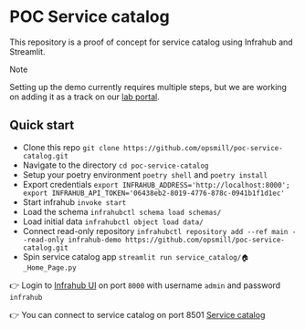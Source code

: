 # POC Service catalog

This repository is a proof of concept for service catalog using Infrahub and Streamlit.

> [!NOTE]
> Setting up the demo currently requires multiple steps, but we are working on adding it as a track on our [lab portal](https://opsmill.instruqt.com/pages/labs).

## Quick start

- Clone this repo `git clone https://github.com/opsmill/poc-service-catalog.git`
- Navigate to the directory `cd poc-service-catalog`
- Setup your poetry environment `poetry shell` and `poetry install`
- Export credentials `export INFRAHUB_ADDRESS='http://localhost:8000'; export INFRAHUB_API_TOKEN='06438eb2-8019-4776-878c-0941b1f1d1ec'`
- Start infrahub `invoke start`
- Load the schema `infrahubctl schema load schemas/`
- Load initial data `infrahubctl object load data/`
- Connect read-only repository `infrahubctl repository add --ref main --read-only infrahub-demo https://github.com/opsmill/poc-service-catalog.git`
- Spin service catalog app `streamlit run service_catalog/🏠_Home_Page.py`

👉 Login to [Infrahub UI](http://localhost:8000/login) on port `8000` with username `admin` and password `infrahub`

👉 You can connect to service catalog on port 8501 [Service catalog](http://localhost:8501/)
